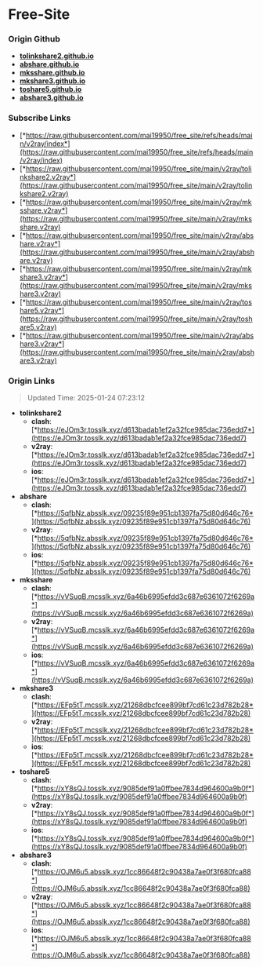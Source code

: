 # Free-Site

### Origin Github

- [**tolinkshare2.github.io**](https://github.com/tolinkshare2/tolinkshare2.github.io)
- [**abshare.github.io**](https://github.com/abshare/abshare.github.io)
- [**mksshare.github.io**](https://github.com/mksshare/mksshare.github.io)
- [**mkshare3.github.io**](https://github.com/mkshare3/mkshare3.github.io)
- [**toshare5.github.io**](https://github.com/toshare5/toshare5.github.io)
- [**abshare3.github.io**](https://github.com/abshare3/abshare3.github.io)

### Subscribe Links

- [*https://raw.githubusercontent.com/mai19950/free_site/refs/heads/main/v2ray/index*](https://raw.githubusercontent.com/mai19950/free_site/refs/heads/main/v2ray/index)
- [*https://raw.githubusercontent.com/mai19950/free_site/main/v2ray/tolinkshare2.v2ray*](https://raw.githubusercontent.com/mai19950/free_site/main/v2ray/tolinkshare2.v2ray)
- [*https://raw.githubusercontent.com/mai19950/free_site/main/v2ray/mksshare.v2ray*](https://raw.githubusercontent.com/mai19950/free_site/main/v2ray/mksshare.v2ray)
- [*https://raw.githubusercontent.com/mai19950/free_site/main/v2ray/abshare.v2ray*](https://raw.githubusercontent.com/mai19950/free_site/main/v2ray/abshare.v2ray)
- [*https://raw.githubusercontent.com/mai19950/free_site/main/v2ray/mkshare3.v2ray*](https://raw.githubusercontent.com/mai19950/free_site/main/v2ray/mkshare3.v2ray)
- [*https://raw.githubusercontent.com/mai19950/free_site/main/v2ray/toshare5.v2ray*](https://raw.githubusercontent.com/mai19950/free_site/main/v2ray/toshare5.v2ray)
- [*https://raw.githubusercontent.com/mai19950/free_site/main/v2ray/abshare3.v2ray*](https://raw.githubusercontent.com/mai19950/free_site/main/v2ray/abshare3.v2ray)

### Origin Links

> Updated Time: 2025-01-24 07:23:12

- **tolinkshare2**
  - **clash**: [*https://eJOm3r.tosslk.xyz/d613badab1ef2a32fce985dac736edd7*](https://eJOm3r.tosslk.xyz/d613badab1ef2a32fce985dac736edd7)
  - **v2ray**: [*https://eJOm3r.tosslk.xyz/d613badab1ef2a32fce985dac736edd7*](https://eJOm3r.tosslk.xyz/d613badab1ef2a32fce985dac736edd7)
  - **ios**: [*https://eJOm3r.tosslk.xyz/d613badab1ef2a32fce985dac736edd7*](https://eJOm3r.tosslk.xyz/d613badab1ef2a32fce985dac736edd7)
- **abshare**
  - **clash**: [*https://5qfbNz.absslk.xyz/09235f89e951cb1397fa75d80d646c76*](https://5qfbNz.absslk.xyz/09235f89e951cb1397fa75d80d646c76)
  - **v2ray**: [*https://5qfbNz.absslk.xyz/09235f89e951cb1397fa75d80d646c76*](https://5qfbNz.absslk.xyz/09235f89e951cb1397fa75d80d646c76)
  - **ios**: [*https://5qfbNz.absslk.xyz/09235f89e951cb1397fa75d80d646c76*](https://5qfbNz.absslk.xyz/09235f89e951cb1397fa75d80d646c76)
- **mksshare**
  - **clash**: [*https://vVSuqB.mcsslk.xyz/6a46b6995efdd3c687e6361072f6269a*](https://vVSuqB.mcsslk.xyz/6a46b6995efdd3c687e6361072f6269a)
  - **v2ray**: [*https://vVSuqB.mcsslk.xyz/6a46b6995efdd3c687e6361072f6269a*](https://vVSuqB.mcsslk.xyz/6a46b6995efdd3c687e6361072f6269a)
  - **ios**: [*https://vVSuqB.mcsslk.xyz/6a46b6995efdd3c687e6361072f6269a*](https://vVSuqB.mcsslk.xyz/6a46b6995efdd3c687e6361072f6269a)
- **mkshare3**
  - **clash**: [*https://EFp5tT.mcsslk.xyz/21268dbcfcee899bf7cd61c23d782b28*](https://EFp5tT.mcsslk.xyz/21268dbcfcee899bf7cd61c23d782b28)
  - **v2ray**: [*https://EFp5tT.mcsslk.xyz/21268dbcfcee899bf7cd61c23d782b28*](https://EFp5tT.mcsslk.xyz/21268dbcfcee899bf7cd61c23d782b28)
  - **ios**: [*https://EFp5tT.mcsslk.xyz/21268dbcfcee899bf7cd61c23d782b28*](https://EFp5tT.mcsslk.xyz/21268dbcfcee899bf7cd61c23d782b28)
- **toshare5**
  - **clash**: [*https://xY8sQJ.tosslk.xyz/9085def91a0ffbee7834d964600a9b0f*](https://xY8sQJ.tosslk.xyz/9085def91a0ffbee7834d964600a9b0f)
  - **v2ray**: [*https://xY8sQJ.tosslk.xyz/9085def91a0ffbee7834d964600a9b0f*](https://xY8sQJ.tosslk.xyz/9085def91a0ffbee7834d964600a9b0f)
  - **ios**: [*https://xY8sQJ.tosslk.xyz/9085def91a0ffbee7834d964600a9b0f*](https://xY8sQJ.tosslk.xyz/9085def91a0ffbee7834d964600a9b0f)
- **abshare3**
  - **clash**: [*https://OJM6u5.absslk.xyz/1cc86648f2c90438a7ae0f3f680fca88*](https://OJM6u5.absslk.xyz/1cc86648f2c90438a7ae0f3f680fca88)
  - **v2ray**: [*https://OJM6u5.absslk.xyz/1cc86648f2c90438a7ae0f3f680fca88*](https://OJM6u5.absslk.xyz/1cc86648f2c90438a7ae0f3f680fca88)
  - **ios**: [*https://OJM6u5.absslk.xyz/1cc86648f2c90438a7ae0f3f680fca88*](https://OJM6u5.absslk.xyz/1cc86648f2c90438a7ae0f3f680fca88)
